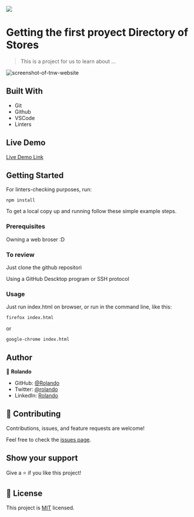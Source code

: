 ![](https://img.shields.io/badge/Microverse-blueviolet)

# Getting the first proyect Directory of Stores

> This is a project for us to learn about ...

![screenshot-of-tnw-website](./screen.png)

## Built With

- Git
- Github
- VSCode
- Linters

## Live Demo

[Live Demo Link]()


## Getting Started

For linters-checking purposes, run:

`npm install`



To get a local copy up and running follow these simple example steps.

### Prerequisites

Owning a web broser :D

### To review

Just clone the github repositori

Using a GitHub Descktop program or SSH protocol

### Usage

Just run index.html on browser, or run in the command line, like this:

`firefox index.html`

or

`google-chrome index.html`


## Author

👤 **Rolando**

- GitHub: [@Rolando](https://github.com/kiranitor123)
- Twitter: [@rolando](https://twitter.com/FayeRolando)
- LinkedIn: [Rolando](https://www.linkedin.com/in/rolando-diego-alvarez-faye-b2b34a1a9/)

## 🤝 Contributing

Contributions, issues, and feature requests are welcome!

Feel free to check the [issues page](../../issues/).

## Show your support

Give a ⭐️ if you like this project!

## 📝 License

This project is [MIT](lic.url) licensed.